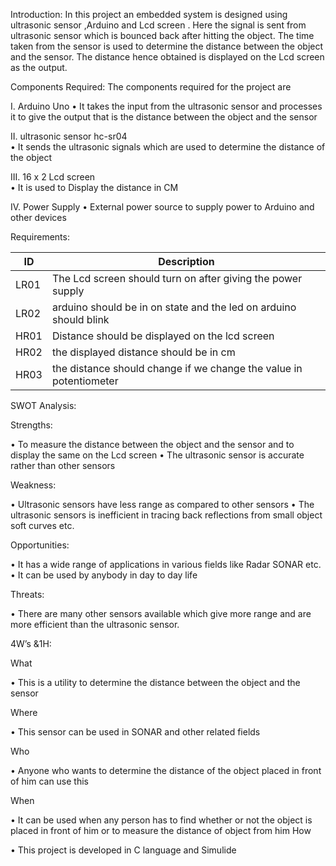 Introduction: In this project an embedded system is designed using ultrasonic sensor ,Arduino and Lcd screen . Here the signal is sent from ultrasonic sensor which is bounced back after hitting the object. The time taken from the sensor is used to determine the distance between the object and the sensor. The distance hence obtained is displayed on the Lcd screen as the output.




Components Required:  The components required for the project are


I.	Arduino Uno 
•	It takes the input from the ultrasonic sensor and processes it to give the output that is the distance between the object and the sensor
 
II.	ultrasonic sensor hc-sr04  
•	It sends the ultrasonic signals which are used to determine the distance of the object


III.	16 x 2 Lcd screen  
•	It is used to Display the distance in CM


IV.	Power Supply
•	External power source to supply power to Arduino and other devices








Requirements: 

|  ID|Description|
  |---|---|
  | LR01 | The Lcd screen should turn on after giving the power supply
  | LR02 |  arduino should be in on state and the led on arduino should blink
  | HR01 | Distance should be displayed on the lcd screen
  | HR02 | the displayed distance should be in cm 
  | HR03 | the distance should change if we change the value in potentiometer
  
  





SWOT Analysis:

Strengths: 

•	To measure the distance between the object and the sensor and to display the same on the Lcd screen
•	The ultrasonic sensor is accurate rather than other sensors

Weakness: 

•	Ultrasonic sensors have less range as compared to other sensors
•	The ultrasonic sensors is inefficient in tracing back reflections from small object soft curves etc.

Opportunities:

•	It has a wide range of applications in various fields like Radar SONAR etc.
•	It can be used by anybody in day to day life

Threats:

•	There are many other sensors available which give more range and are more efficient than the ultrasonic sensor.






4W’s &1H:

What

•	This is a utility to determine the distance between the object and the sensor

Where

•	This sensor can be used in SONAR and other related fields

Who

•	Anyone who wants to determine the distance of the object placed in front of him can use this

When

•	It can be used when any person has to find whether or not the object is placed in front of him or to measure the distance of object from him
How

•	This project is developed in C language and Simulide
